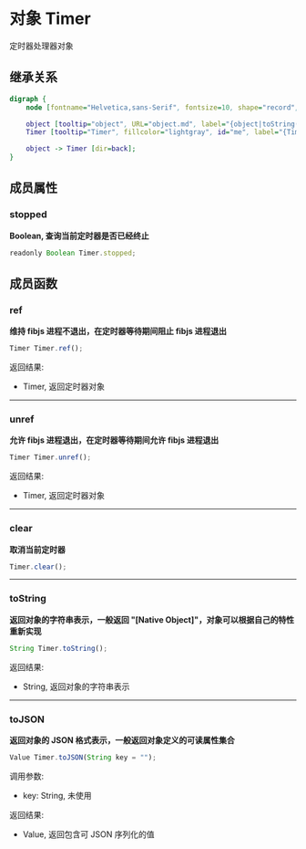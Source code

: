 # 对象 Timer
定时器处理器对象

## 继承关系
```dot
digraph {
    node [fontname="Helvetica,sans-Serif", fontsize=10, shape="record", style="filled", fillcolor="white"];

    object [tooltip="object", URL="object.md", label="{object|toString()\ltoJSON()\l}"];
    Timer [tooltip="Timer", fillcolor="lightgray", id="me", label="{Timer|stopped\l|ref()\lunref()\lclear()\l}"];

    object -> Timer [dir=back];
}
```

## 成员属性
        
### stopped
**Boolean, 查询当前定时器是否已经终止**

```JavaScript
readonly Boolean Timer.stopped;
```

## 成员函数
        
### ref
**维持 fibjs 进程不退出，在定时器等待期间阻止 fibjs 进程退出**

```JavaScript
Timer Timer.ref();
```

返回结果:
* Timer, 返回定时器对象

--------------------------
### unref
**允许 fibjs 进程退出，在定时器等待期间允许 fibjs 进程退出**

```JavaScript
Timer Timer.unref();
```

返回结果:
* Timer, 返回定时器对象

--------------------------
### clear
**取消当前定时器**

```JavaScript
Timer.clear();
```

--------------------------
### toString
**返回对象的字符串表示，一般返回 "[Native Object]"，对象可以根据自己的特性重新实现**

```JavaScript
String Timer.toString();
```

返回结果:
* String, 返回对象的字符串表示

--------------------------
### toJSON
**返回对象的 JSON 格式表示，一般返回对象定义的可读属性集合**

```JavaScript
Value Timer.toJSON(String key = "");
```

调用参数:
* key: String, 未使用

返回结果:
* Value, 返回包含可 JSON 序列化的值


